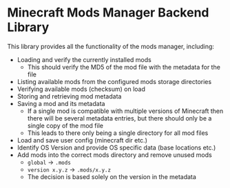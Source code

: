 # Minecraft Mods Manager Backend Library

This library provides all the functionality of the mods manager, including:

* Loading and verify the currently installed mods
    * This should verify the MD5 of the mod file with the metadata for the file
* Listing available mods from the configured mods storage directories 
* Verifying available mods (checksum) on load
* Storing and retrieving mod metadata
* Saving a mod and its metadata
    * If a single mod is compatible with multiple versions of Minecraft then there will be several metadata entries, 
      but there should only be a single copy of the mod file
    * This leads to there only being a single directory for all mod files 
* Load and save user config (minecraft dir etc.)
* Identify OS Version and provide OS specific data (base locations etc.)
* Add mods into the correct mods directory and remove unused mods
    * `global` -> `.mods`
    * `version x.y.z` -> `.mods/x.y.z`
    * The decision is based solely on the version in the metadata
